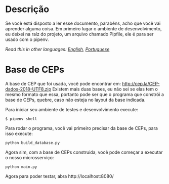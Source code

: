 # Descrição

Se você está disposto a ler esse documento, parabéns, acho que você vai aprender alguma coisa.
Em primeiro lugar o ambiente de desenvolvimento, eu deixei na raíz do projeto, um arquivo chamado Pipfile, ele é para ser usado com o pipenv.

*Read this in other languages: [English](README.md), [Portuguese](README.pt_br.md)*






















# Base de CEPs

A base de CEP que foi usada, você pode encontrar em: http://cep.la/CEP-dados-2018-UTF8.zip
Existem mais duas bases, eu não sei se elas tem o mesmo formato que essa, portanto pode ser que o programa que constrói a base de CEPs, quebre, caso não esteja no layout da base indicada.

Para iniciar seu ambiente de testes e desenvolvimento execute:
```
$ pipenv shell
```

Para rodar o programa, você vai primeiro precisar da base de CEPs, para isso execute:
```
python build_database.py
```

Agora sim, com a base de CEPs construida, você pode começar a executar o nosso microsserviço:
```
python main.py
```

Agora para poder testar, abra http://localhost:8080/



